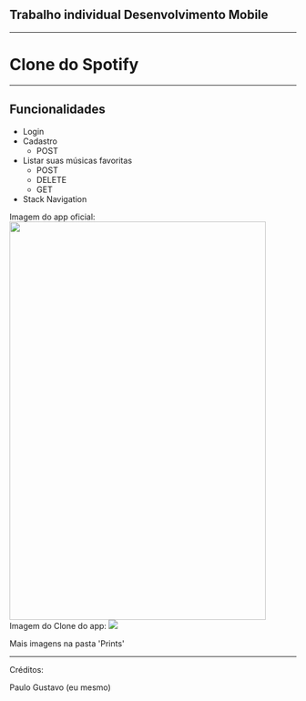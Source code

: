 ## Trabalho individual Desenvolvimento Mobile

<hr/>

# Clone do Spotify


<hr/>

## Funcionalidades

<ul>
  <li>Login</li>
  <li>Cadastro
  <ul>
    <li>POST</li>
  </ul>
  </li>
  <li>Listar suas músicas favoritas
  <ul>
    <li>POST</li>
    <li>DELETE</li>
    <li>GET</li>
  </ul>
  </li>
  <li>Stack Navigation</li>
</ul>
Imagem do app oficial:
<image 
 width=450 height=700 src='https://github.com/paulotuler001/projeto-mobile/blob/main/prints/spotify3.jpeg'/>
Imagem do Clone do app:
<image src='https://github.com/paulotuler001/projeto-mobile/blob/main/prints/Captura%20de%20tela%202023-11-21%20182752.png'/>

  Mais imagens na pasta 'Prints'
<hr/>
Créditos:

Paulo Gustavo (eu mesmo)
